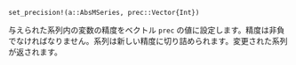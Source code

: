 ```
set_precision!(a::AbsMSeries, prec::Vector{Int})
```

与えられた系列内の変数の精度をベクトル `prec` の値に設定します。精度は非負でなければなりません。系列は新しい精度に切り詰められます。変更された系列が返されます。
